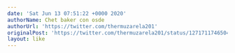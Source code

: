 ```yaml
---
date: 'Sat Jun 13 07:51:22 +0000 2020'
authorName: Chet baker con osde
authorUrl: 'https://twitter.com/thermuzarela201'
originalPost: 'https://twitter.com/thermuzarela201/status/1271711746504503296'
layout: like
---
```

